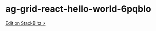 # ag-grid-react-hello-world-6pqblo

[Edit on StackBlitz ⚡️](https://stackblitz.com/edit/ag-grid-react-hello-world-6pqblo)